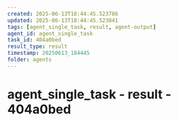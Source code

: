 ```yaml
---
created: 2025-06-13T18:44:45.523786
updated: 2025-06-13T18:44:45.523841
tags: [agent_single_task, result, agent-output]
agent_id: agent_single_task
task_id: 404a0bed
result_type: result
timestamp: 20250613_184445
folder: agents
---
```


# agent_single_task - result - 404a0bed

